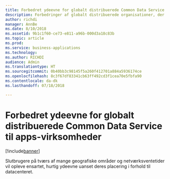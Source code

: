 ```yaml
---
title: Forbedret ydeevne for globalt distribuerede Common Data Service til apps-virksomheder
description: Forbedringer af globalt distribuerede organisationer, der bruger Common Data Service til apps
author: richdi
manager: AnnBe
ms.date: 8/10/2018
ms.assetid: 9b1c1f60-ce73-e811-a96b-000d3a18c83b
ms.topic: article
ms.prod: 
ms.service: business-applications
ms.technology: 
ms.author: RICHDI
audience: Admin
ms.translationtype: HT
ms.sourcegitcommit: 0b40bb3c98145f5a260f412701a884a5936174ce
ms.openlocfilehash: 8c3f67df83341cb63ff492cd3f1cea70e5fbfa90
ms.contentlocale: da-dk
ms.lasthandoff: 07/18/2018

---
```

# <a name="increased-performance-for-globally-distributed-common-data-service-for-apps-enterprises"></a>Forbedret ydeevne for globalt distribuerede Common Data Service til apps-virksomheder


[!include[banner](../../includes/banner.md)]

Slutbrugere på tværs af mange geografiske områder og netværksventetider vil opleve ensartet, hurtig ydeevne uanset deres placering i forhold til datacenteret.

